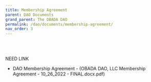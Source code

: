 ```yaml
---
title: Membership Agreement
parent: DAO Documents
grand_parent: The OBADA DAO
permalink: /dao/documents/membership-agreement/
nav_order: 3
---
```


<br> <br>

NEED LINK
* DAO Membership Agreement - (OBADA DAO, LLC Membership Agreement - 10_26_2022 - FINAL.docx.pdf)
